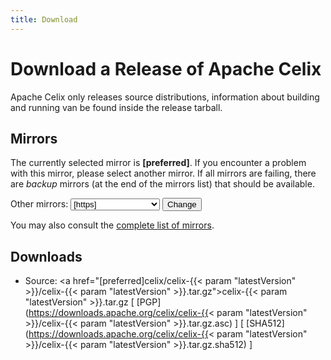 ```yaml
---
title: Download
---
```


# Download a Release of Apache Celix

Apache Celix only releases source distributions, information about building and running van be found inside the release tarball.

## Mirrors

The currently selected mirror is **[preferred]**. If you encounter a problem with this mirror, please select another mirror. If all mirrors are failing, there are *backup* 
mirrors (at the end of the mirrors list) that should be available. 
<form action="[location]" method="get" id="SelectMirror">
    Other mirrors:
    <select name="Preferred">
        [if-any https]
        [for https]
        <option value="[https]">[https]</option>
        [end]
        [end]
        [if-any http]
        [for http]
        <option value="[http]">[http]</option>
        [end]
        [end]
        [if-any ftp]
        [for ftp]<option value="[ftp]">[ftp]</option>
        [end]
        [end]
        [if-any backup]
        [for backup]<option value="[backup]">\[backup\] \(backup\)</option>
        [end]
        [end]
    </select>
    <input type="submit" value="Change" />
</form>

You may also consult the [complete list of mirrors](https://www.apache.org/mirrors/).

## Downloads

- Source: <a href="[preferred]celix/celix-{{< param "latestVersion" >}}/celix-{{< param "latestVersion" >}}.tar.gz">celix-{{< param "latestVersion" >}}.tar.gz</a> 
[ [PGP](https://downloads.apache.org/celix/celix-{{< param "latestVersion" >}}/celix-{{< param "latestVersion" >}}.tar.gz.asc) ]
[ [SHA512](https://downloads.apache.org/celix/celix-{{< param "latestVersion" >}}/celix-{{< param "latestVersion" >}}.tar.gz.sha512) ]

